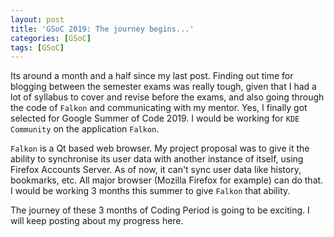 ```yaml
---
layout: post
title: 'GSoC 2019: The journey begins...'
categories: [GSoC]
tags: [GSoC]
---
```

Its around a month and a half since my last post. Finding out time for blogging between the semester exams was really tough, given that I had a lot of syllabus to cover and revise before the exams, and also going through the code of `Falkon` and communicating with my mentor. Yes, I finally got selected for Google Summer of Code 2019. I would be working for `KDE Community` on the application `Falkon`.

`Falkon` is a Qt based web browser. My project proposal was to give it the ability to synchronise its user data with another instance of itself, using Firefox Accounts Server. As of now, it can't sync user data like history, bookmarks, etc. All major browser (Mozilla Firefox for example) can do that. I would be working 3 months this summer to give `Falkon` that ability.

The journey of these 3 months of Coding Period is going to be exciting. I will keep posting about my progress here.